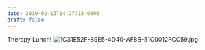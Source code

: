 ```yaml
---
date: 2019-02-13T14:27:15-0600
draft: false
---
```


Therapy Lunch! ![1C31E52F-89E5-4D40-AF8B-51C0012FCC59.jpg](http://ianwhitney.micro.blog/uploads/2019/7f286169c1.jpg)

